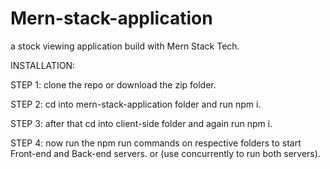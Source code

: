 # Mern-stack-application
a stock viewing application build with Mern Stack Tech.

INSTALLATION:

STEP 1: clone the repo or download the zip folder.

STEP 2: cd into mern-stack-application folder and run npm i.

STEP 3: after that cd into client-side folder and again run npm i.

STEP 4: now run the npm run commands on respective folders to start Front-end and Back-end servers. or (use concurrently to run both servers).



